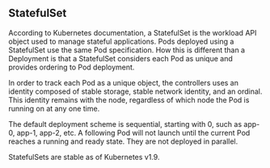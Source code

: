 ## StatefulSet

According to Kubernetes documentation, a StatefulSet is the workload API object used to manage stateful applications. Pods deployed using a StatefulSet use the same Pod specification. How this is different than a Deployment is that a StatefulSet considers each Pod as unique and provides ordering to Pod deployment. 

In order to track each Pod as a unique object, the controllers uses an identity composed of stable storage, stable network identity, and an ordinal. This identity remains with the node, regardless of which node the Pod is running on at any one time.

The default deployment scheme is sequential, starting with 0, such as app-0, app-1, app-2, etc. A following Pod will not launch until the current Pod reaches a running and ready state. They are not deployed in parallel.

StatefulSets are stable as of Kubernetes v1.9.
